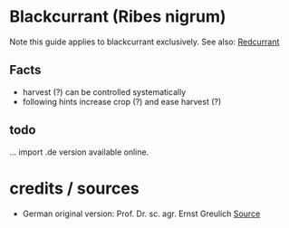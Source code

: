 # Blackcurrant (Ribes nigrum)

Note this guide applies to blackcurrant exclusively.
See also: [Redcurrant](Redcurrant.md)

## Facts

- harvest (?) can be controlled systematically
- following hints increase crop (?) and ease harvest (?)

## todo

... import .de version available online.

# credits / sources

- German original version: Prof. Dr. sc. agr. Ernst Greulich [Source](http://profgreuli.ch/veroeffentlichungen/F51_Prof._Greulich_zur_Schwarzen_Johannisbeere.PDF)
